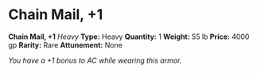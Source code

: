 # Chain Mail, +1

**Chain Mail, +1**
_Heavy_
**Type:** Heavy
**Quantity:** 1
**Weight:** 55 lb
**Price:** 4000 gp
**Rarity:** Rare
**Attunement:** None

*You have a +1 bonus to AC while wearing this armor.*